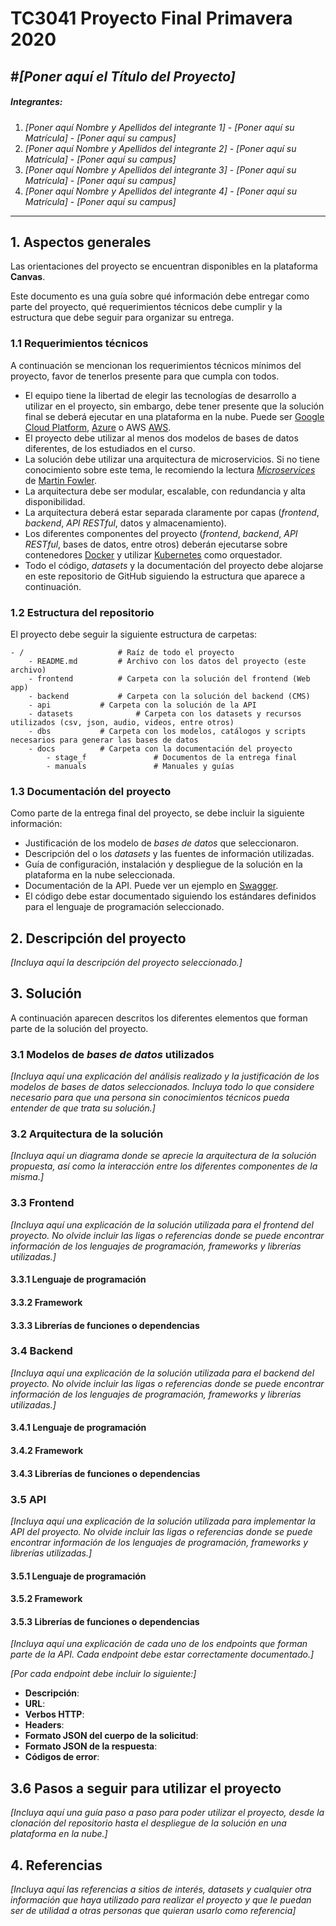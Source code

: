 # TC3041 Proyecto Final Primavera 2020

#*[Poner aquí el Título del Proyecto]*
---

##### Integrantes:
1. *[Poner aquí Nombre y Apellidos del integrante 1]* - *[Poner aquí su Matrícula]* - *[Poner aquí su campus]*
2. *[Poner aquí Nombre y Apellidos del integrante 2]* - *[Poner aquí su Matrícula]* - *[Poner aquí su campus]*
3. *[Poner aquí Nombre y Apellidos del integrante 3]* - *[Poner aquí su Matrícula]* - *[Poner aquí su campus]*
4. *[Poner aquí Nombre y Apellidos del integrante 4]* - *[Poner aquí su Matrícula]* - *[Poner aquí su campus]*

---
## 1. Aspectos generales

Las orientaciones del proyecto se encuentran disponibles en la plataforma **Canvas**.

Este documento es una guía sobre qué información debe entregar como parte del proyecto, qué requerimientos técnicos debe cumplir y la estructura que debe seguir para organizar su entrega.

### 1.1 Requerimientos técnicos

A continuación se mencionan los requerimientos técnicos mínimos del proyecto, favor de tenerlos presente para que cumpla con todos.

* El equipo tiene la libertad de elegir las tecnologías de desarrollo a utilizar en el proyecto, sin embargo, debe tener presente que la solución final se deberá ejecutar en una plataforma en la nube. Puede ser  [Google Cloud Platform](https://cloud.google.com/?hl=es), [Azure](https://azure.microsoft.com/en-us/) o AWS [AWS](https://aws.amazon.com/es/free/).
* El proyecto debe utilizar al menos dos modelos de bases de datos diferentes, de los estudiados en el curso.
* La solución debe utilizar una arquitectura de microservicios. Si no tiene conocimiento sobre este tema, le recomiendo la lectura [*Microservices*](https://martinfowler.com/articles/microservices.html) de [Martin Fowler](https://martinfowler.com).
* La arquitectura debe ser modular, escalable, con redundancia y alta disponibilidad.
* La arquitectura deberá estar separada claramente por capas (*frontend*, *backend*, *API RESTful*, datos y almacenamiento).
* Los diferentes componentes del proyecto (*frontend*, *backend*, *API RESTful*, bases de datos, entre otros) deberán ejecutarse sobre contenedores [Docker](https://www.docker.com/) y utilizar [Kubernetes](https://kubernetes.io/) como orquestador.
* Todo el código, *datasets* y la documentación del proyecto debe alojarse en este repositorio de GitHub siguiendo la estructura que aparece a continuación.

### 1.2 Estructura del repositorio
El proyecto debe seguir la siguiente estructura de carpetas:
```
- / 			        # Raíz de todo el proyecto
    - README.md			# Archivo con los datos del proyecto (este archivo)
    - frontend			# Carpeta con la solución del frontend (Web app)
    - backend			# Carpeta con la solución del backend (CMS)
    - api			# Carpeta con la solución de la API
    - datasets		        # Carpeta con los datasets y recursos utilizados (csv, json, audio, videos, entre otros)
    - dbs			# Carpeta con los modelos, catálogos y scripts necesarios para generar las bases de datos
    - docs			# Carpeta con la documentación del proyecto
        - stage_f               # Documentos de la entrega final
        - manuals               # Manuales y guías
```

### 1.3 Documentación  del proyecto

Como parte de la entrega final del proyecto, se debe incluir la siguiente información:

* Justificación de los modelo de *bases de datos* que seleccionaron.
* Descripción del o los *datasets* y las fuentes de información utilizadas.
* Guía de configuración, instalación y despliegue de la solución en la plataforma en la nube  seleccionada.
* Documentación de la API. Puede ver un ejemplo en [Swagger](https://swagger.io/). 
* El código debe estar documentado siguiendo los estándares definidos para el lenguaje de programación seleccionado.

## 2. Descripción del proyecto

*[Incluya aquí la descripción del proyecto seleccionado.]*

## 3. Solución

A continuación aparecen descritos los diferentes elementos que forman parte de la solución del proyecto.

### 3.1 Modelos de *bases de datos* utilizados

*[Incluya aquí una explicación del análisis realizado y la justificación de los modelos de *bases de datos* seleccionados. Incluya todo lo que considere necesario para que una persona sin conocimientos técnicos pueda entender de que trata su solución.]*

### 3.2 Arquitectura de la solución

*[Incluya aquí un diagrama donde se aprecie la arquitectura de la solución propuesta, así como la interacción entre los diferentes componentes de la misma.]*

### 3.3 Frontend

*[Incluya aquí una explicación de la solución utilizada para el frontend del proyecto. No olvide incluir las ligas o referencias donde se puede encontrar información de los lenguajes de programación, frameworks y librerías utilizadas.]*

#### 3.3.1 Lenguaje de programación
#### 3.3.2 Framework
#### 3.3.3 Librerías de funciones o dependencias

### 3.4 Backend

*[Incluya aquí una explicación de la solución utilizada para el backend del proyecto. No olvide incluir las ligas o referencias donde se puede encontrar información de los lenguajes de programación, frameworks y librerías utilizadas.]*

#### 3.4.1 Lenguaje de programación
#### 3.4.2 Framework
#### 3.4.3 Librerías de funciones o dependencias

### 3.5 API

*[Incluya aquí una explicación de la solución utilizada para implementar la API del proyecto. No olvide incluir las ligas o referencias donde se puede encontrar información de los lenguajes de programación, frameworks y librerías utilizadas.]*

#### 3.5.1 Lenguaje de programación
#### 3.5.2 Framework
#### 3.5.3 Librerías de funciones o dependencias

*[Incluya aquí una explicación de cada uno de los endpoints que forman parte de la API. Cada endpoint debe estar correctamente documentado.]*

*[Por cada endpoint debe incluir lo siguiente:]*

* **Descripción**:
* **URL**:
* **Verbos HTTP**:
* **Headers**:
* **Formato JSON del cuerpo de la solicitud**: 
* **Formato JSON de la respuesta**:
* **Códigos de error**:

## 3.6 Pasos a seguir para utilizar el proyecto

*[Incluya aquí una guía paso a paso para poder utilizar el proyecto, desde la clonación del repositorio hasta el despliegue de la solución en una plataforma en la nube.]*

## 4. Referencias

*[Incluya aquí las referencias a sitios de interés, datasets y cualquier otra información que haya utilizado para realizar el proyecto y que le puedan ser de utilidad a otras personas que quieran usarlo como referencia]*
